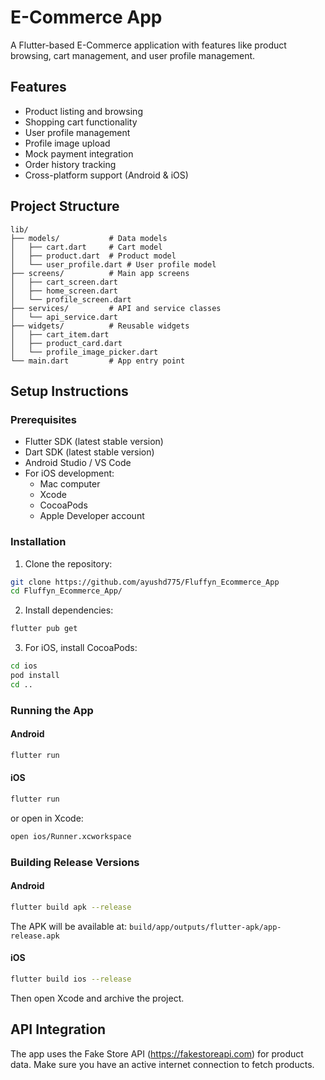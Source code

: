 # E-Commerce App

A Flutter-based E-Commerce application with features like product browsing, cart management, and user profile management.

## Features

- Product listing and browsing
- Shopping cart functionality
- User profile management
- Profile image upload
- Mock payment integration
- Order history tracking
- Cross-platform support (Android & iOS)

## Project Structure

```
lib/
├── models/           # Data models
│   ├── cart.dart     # Cart model
│   ├── product.dart  # Product model
│   └── user_profile.dart # User profile model
├── screens/          # Main app screens
│   ├── cart_screen.dart
│   ├── home_screen.dart
│   └── profile_screen.dart
├── services/         # API and service classes
│   └── api_service.dart
├── widgets/          # Reusable widgets
│   ├── cart_item.dart
│   ├── product_card.dart
│   └── profile_image_picker.dart
└── main.dart         # App entry point
```

## Setup Instructions

### Prerequisites

- Flutter SDK (latest stable version)
- Dart SDK (latest stable version)
- Android Studio / VS Code
- For iOS development:
  - Mac computer
  - Xcode
  - CocoaPods
  - Apple Developer account

### Installation

1. Clone the repository:
```bash
git clone https://github.com/ayushd775/Fluffyn_Ecommerce_App
cd Fluffyn_Ecommerce_App/
```

2. Install dependencies:
```bash
flutter pub get
```

3. For iOS, install CocoaPods:
```bash
cd ios
pod install
cd ..
```

### Running the App

#### Android
```bash
flutter run
```

#### iOS
```bash
flutter run
```
or open in Xcode:
```bash
open ios/Runner.xcworkspace
```

### Building Release Versions

#### Android
```bash
flutter build apk --release
```
The APK will be available at: `build/app/outputs/flutter-apk/app-release.apk`

#### iOS
```bash
flutter build ios --release
```
Then open Xcode and archive the project.

## API Integration

The app uses the Fake Store API (https://fakestoreapi.com) for product data. Make sure you have an active internet connection to fetch products.
